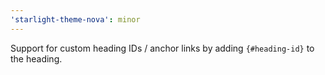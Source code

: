 ```yaml
---
'starlight-theme-nova': minor
---
```


Support for custom heading IDs / anchor links by adding `{#heading-id}` to the heading.
